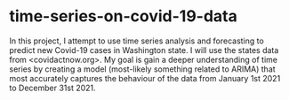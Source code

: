 # time-series-on-covid-19-data
In this project, I attempt to use time series analysis and forecasting to predict new Covid-19 cases in Washington state. I will use the states data from <covidactnow.org>. My goal is gain a deeper understanding of time series by creating a model (most-likely something related to ARIMA) that most accurately captures the behaviour of the data from January 1st 2021 to December 31st 2021.
